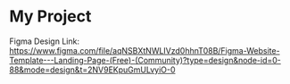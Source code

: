 # My Project

Figma Design Link: https://www.figma.com/file/aqNSBXtNWLIVzd0hhnT08B/Figma-Website-Template---Landing-Page-(Free)-(Community)?type=design&node-id=0-88&mode=design&t=2NV9EKpuGmULvyiO-0
